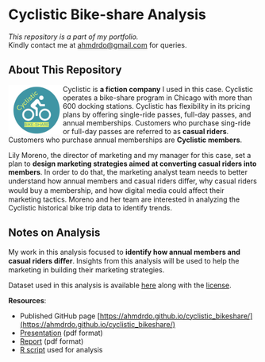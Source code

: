 # Cyclistic Bike-share Analysis

_This repository is a part of my portfolio._  
Kindly contact me at ahmdrdo@gmail.com for queries.

## About This Repository

<img align="left" width="110" height="100" src="gallery/cyclistic_logo.jpg">Cyclistic is **a fiction company** I used in this case. Cyclistic operates a bike-share program in Chicago with more than 600 docking stations. Cyclistic has flexibility in its pricing plans by offering single-ride passes, full-day passes, and annual memberships. Customers who purchase sing-ride or full-day passes are referred to as **casual riders**. Customers who purchase annual memberships are **Cyclistic members**.

Lily Moreno, the director of marketing and my manager for this case, set a plan to **design marketing strategies aimed at converting casual riders into members**. In order to do that, the marketing analyst team needs to better understand how annual members and casual riders diﬀer, why casual riders would buy a membership, and how digital media could aﬀect their marketing tactics. Moreno and her team are interested in analyzing the Cyclistic historical bike trip data to identify trends.

## Notes on Analysis

My work in this analysis focused to **identify how annual members and casual riders diﬀer**. Insights from this analysis will be used to help the marketing in building their marketing strategies.

Dataset used in this analysis is available [here](https://divvy-tripdata.s3.amazonaws.com/index.html) along with the [license](https://ride.divvybikes.com/data-license-agreement).

**Resources**:  
* Published GitHub page [https://ahmdrdo.github.io/cyclistic_bikeshare/](https://ahmdrdo.github.io/cyclistic_bikeshare/)
* [Presentation](resources/cyclistic_presentation_pdf.pdf) (pdf format)
* [Report](resources/report_cyclistic_bikeshare.pdf) (pdf format)
* [R script](https://gist.github.com/ahmdrdo/ab1e08faa0c62546e14d0bcb22413702) used for analysis
